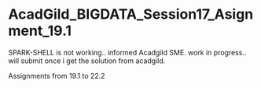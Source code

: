 # AcadGild_BIGDATA_Session17_Asignment_19.1

SPARK-SHELL is not working.. informed Acadgild SME. work in progress.. will submit once i get the solution from acadgild.

Assignments from 19.1 to 22.2
